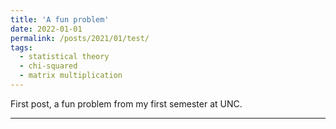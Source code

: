 ```yaml
---
title: 'A fun problem'
date: 2022-01-01
permalink: /posts/2021/01/test/
tags:
  - statistical theory
  - chi-squared
  - matrix multiplication
---
```


First post, a fun problem from my first semester at UNC.

------
